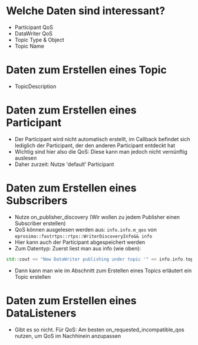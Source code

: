 # Welche Daten sind interessant?
- Participant QoS
- DataWriter QoS
- Topic Type & Object
- Topic Name

# Daten zum Erstellen eines Topic
- TopicDescription

# Daten zum Erstellen eines Participant
- Der Participant wird nicht automatisch erstellt, im Callback befindet sich lediglich der Participant, der den anderen Participant entdeckt hat
- Wichtig sind hier also die QoS: Diese kann man jedoch nicht vernünftig auslesen
- Daher zurzeit: Nutze 'default' Participant 

# Daten zum Erstellen eines Subscribers
- Nutze on_publisher_discovery (Wir wollen zu jedem Publisher einen Subscriber erstellen)
- QoS können ausgelesen werden aus: ```info.info.m_qos``` von ```eprosima::fastrtps::rtps::WriterDiscoveryInfo&& info```
- Hier kann auch der Participant abgespeichert werden
- Zum Datentyp: Zuerst liest man aus info (wie oben):
```C++
std::cout << "New DataWriter publishing under topic '" << info.info.topicName() << "' of type '" << info.info.typeName() << "' discovered" << std::endl;
```
- Dann kann man wie im Abschnitt zum Erstellen eines Topics erläutert ein Topic erstellen

# Daten zum Erstellen eines DataListeners
- Gibt es so nicht. Für QoS: Am besten on_requested_incompatible_qos nutzen, um QoS im Nachhinein anzupassen